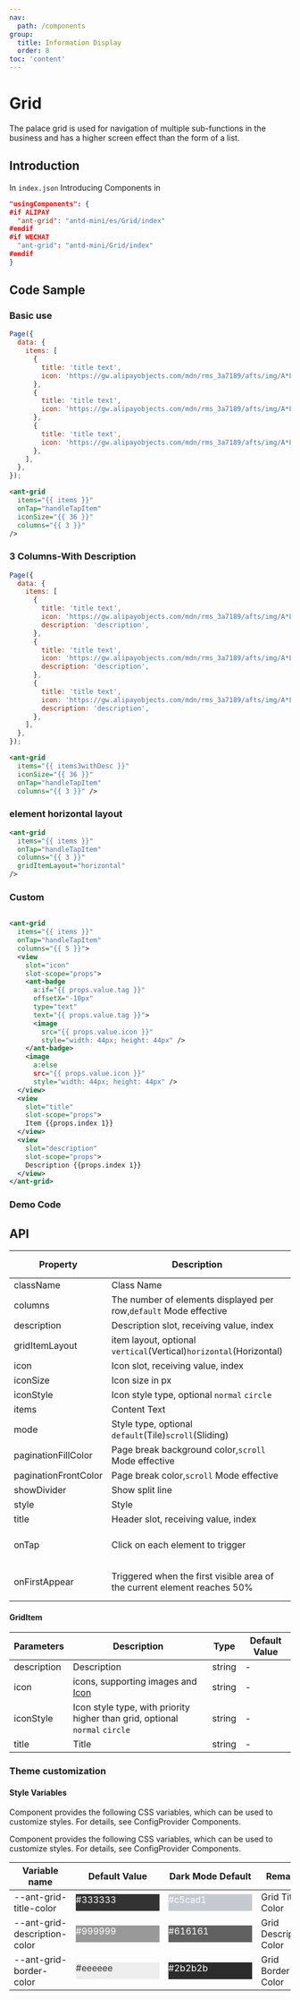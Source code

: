 ```yaml
---
nav:
  path: /components
group:
  title: Information Display
  order: 8
toc: 'content'
---
```


# Grid

The palace grid is used for navigation of multiple sub-functions in the business and has a higher screen effect than the form of a list.

## Introduction

In `index.json` Introducing Components in

```json
"usingComponents": {
#if ALIPAY
  "ant-grid": "antd-mini/es/Grid/index"
#endif
#if WECHAT
  "ant-grid": "antd-mini/Grid/index"
#endif
}
```

## Code Sample

### Basic use

```js
Page({
  data: {
    items: [
      {
        title: 'title text',
        icon: 'https://gw.alipayobjects.com/mdn/rms_3a7189/afts/img/A*L8FjQ7lSdq4AAAAAAAAAAAAAARQnAQ',
      },
      {
        title: 'title text',
        icon: 'https://gw.alipayobjects.com/mdn/rms_3a7189/afts/img/A*L8FjQ7lSdq4AAAAAAAAAAAAAARQnAQ',
      },
      {
        title: 'title text',
        icon: 'https://gw.alipayobjects.com/mdn/rms_3a7189/afts/img/A*L8FjQ7lSdq4AAAAAAAAAAAAAARQnAQ',
      },
    ],
  },
});
```

```xml
<ant-grid
  items="{{ items }}"
  onTap="handleTapItem"
  iconSize="{{ 36 }}"
  columns="{{ 3 }}"
/>
```

### 3 Columns-With Description

```js
Page({
  data: {
    items: [
      {
        title: 'title text',
        icon: 'https://gw.alipayobjects.com/mdn/rms_3a7189/afts/img/A*L8FjQ7lSdq4AAAAAAAAAAAAAARQnAQ',
        description: 'description',
      },
      {
        title: 'title text',
        icon: 'https://gw.alipayobjects.com/mdn/rms_3a7189/afts/img/A*L8FjQ7lSdq4AAAAAAAAAAAAAARQnAQ',
        description: 'description',
      },
      {
        title: 'title text',
        icon: 'https://gw.alipayobjects.com/mdn/rms_3a7189/afts/img/A*L8FjQ7lSdq4AAAAAAAAAAAAAARQnAQ',
        description: 'description',
      },
    ],
  },
});
```

```xml
<ant-grid
  items="{{ items3withDesc }}"
  iconSize="{{ 36 }}"
  onTap="handleTapItem"
  columns="{{ 3 }}" />
```

### element horizontal layout

```xml
<ant-grid
  items="{{ items }}"
  onTap="handleTapItem"
  columns="{{ 3 }}"
  gridItemLayout="horizontal"
/>
```

### Custom

```js

```

```xml
<ant-grid
  items="{{ items }}"
  onTap="handleTapItem"
  columns="{{ 5 }}">
  <view
    slot="icon"
    slot-scope="props">
    <ant-badge
      a:if="{{ props.value.tag }}"
      offsetX="-10px"
      type="text"
      text="{{ props.value.tag }}">
      <image
        src="{{ props.value.icon }}"
        style="width: 44px; height: 44px" />
    </ant-badge>
    <image
      a:else
      src="{{ props.value.icon }}"
      style="width: 44px; height: 44px" />
  </view>
  <view
    slot="title"
    slot-scope="props">
    Item {{props.index 1}}
  </view>
  <view
    slot="description"
    slot-scope="props">
    Description {{props.index 1}}
  </view>
</ant-grid>
```

### Demo Code

<code src='../../demo/pages/Grid/index'></code>

## API

| Property                 | Description                                                   | Type                                  | Default Value     |
| -------------------- | ------------------------------------------------------ | ------------------------------------- | ---------- |
| className            | Class Name                                                   | string                                | -          |
| columns              | The number of elements displayed per row,`default` Mode effective                 | number                                | 5          |
| description          | Description slot, receiving value, index                            | slot                                  | -          |
| gridItemLayout       | item layout, optional `vertical`(Vertical)`horizontal`(Horizontal) | string                                | `vertical` |
| icon                 | Icon slot, receiving value, index                            | slot                                  | -          |
| iconSize             | Icon size in px                                      | number                                | -          |
| iconStyle            | Icon style type, optional `normal` `circle`                   | string                                | `normal`   |
| items                | Content Text                                               | [GridItem](#griditem)[]               | -          |
| mode                 | Style type, optional `default`(Tile)`scroll`(Sliding)       | string                                | `default`  |
| paginationFillColor  | Page break background color,`scroll` Mode effective                        | string                                | -          |
| paginationFrontColor | Page break color,`scroll` Mode effective                          | string                                | -          |
| showDivider          | Show split line                                         | boolean                               | -          |
| style                | Style                                                   | string                                | -          |
| title                | Header slot, receiving value, index                            | slot                                  | -          |
| onTap                | Click on each element to trigger                                       | (item: [GridItem](#griditem)) => void |            |
| onFirstAppear        | Triggered when the first visible area of the current element reaches 50%                    | (item: [GridItem](#griditem)) => void |            |

#### GridItem

| Parameters        | Description                                                  | Type   | Default Value |
| ----------- | ----------------------------------------------------- | ------ | ------ |
| description | Description                                                  | string | -      |
| icon        | icons, supporting images and [Icon](./Icon)                       | string | -      |
| iconStyle   | Icon style type, with priority higher than grid, optional `normal` `circle` | string | -      |
| title       | Title                                                  | string | -      |

### Theme customization

#### Style Variables

Component provides the following CSS variables, which can be used to customize styles. For details, see ConfigProvider Components.

Component provides the following CSS variables, which can be used to customize styles. For details, see ConfigProvider Components.

| Variable name                       | Default Value                                                                                            | Dark Mode Default                                                                                    | Remarks         |
| ---------------------------- | ------------------------------------------------------------------------------------------------- | ------------------------------------------------------------------------------------------------- | ------------ |
| --ant-grid-title-color       | <div style="width: 150px; height: 30px; background-color: #333333; color: #ffffff;">#333333</div> | <div style="width: 150px; height: 30px; background-color: #c5cad1; color: #ffffff;">#c5cad1</div> | Grid Title Color |
| --ant-grid-description-color | <div style="width: 150px; height: 30px; background-color: #999999; color: #ffffff;">#999999</div> | <div style="width: 150px; height: 30px; background-color: #616161; color: #ffffff;">#616161</div> | Grid Description Color |
| --ant-grid-border-color      | <div style="width: 150px; height: 30px; background-color: #eeeeee; color: #333333;">#eeeeee</div> | <div style="width: 150px; height: 30px; background-color: #2b2b2b; color: #ffffff;">#2b2b2b</div> | Grid Border Color |
